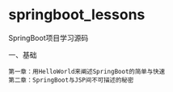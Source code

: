# springboot_lessons
SpringBoot项目学习源码

一、基础

    第一章：用HelloWorld来阐述SpringBoot的简单与快速
    第二章：SpringBoot与JSP间不可描述的秘密
